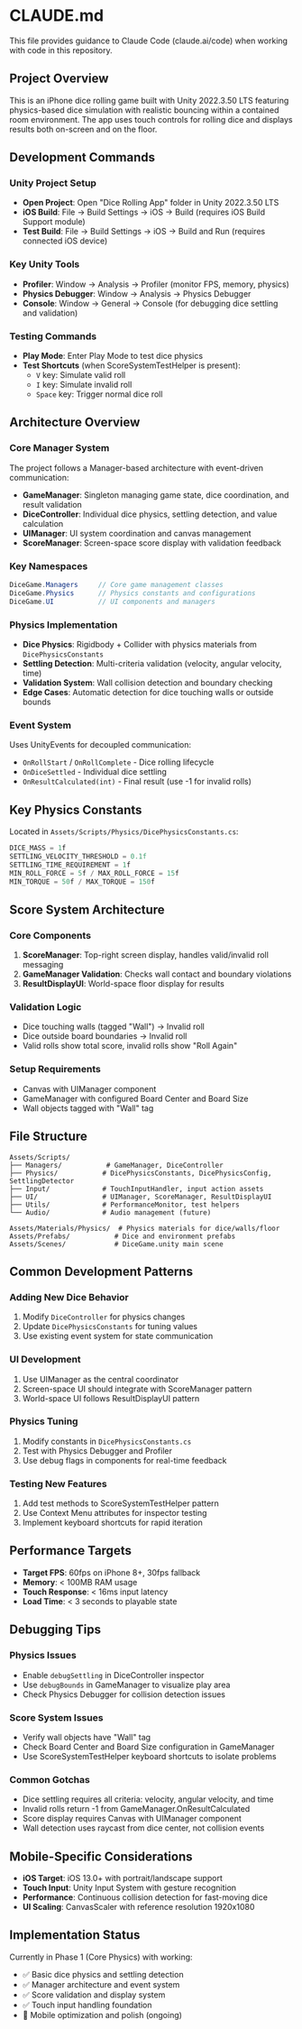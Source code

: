 # CLAUDE.md

This file provides guidance to Claude Code (claude.ai/code) when working with code in this repository.

## Project Overview

This is an iPhone dice rolling game built with Unity 2022.3.50 LTS featuring physics-based dice simulation with realistic bouncing within a contained room environment. The app uses touch controls for rolling dice and displays results both on-screen and on the floor.

## Development Commands

### Unity Project Setup
- **Open Project**: Open "Dice Rolling App" folder in Unity 2022.3.50 LTS
- **iOS Build**: File → Build Settings → iOS → Build (requires iOS Build Support module)
- **Test Build**: File → Build Settings → iOS → Build and Run (requires connected iOS device)

### Key Unity Tools
- **Profiler**: Window → Analysis → Profiler (monitor FPS, memory, physics)
- **Physics Debugger**: Window → Analysis → Physics Debugger
- **Console**: Window → General → Console (for debugging dice settling and validation)

### Testing Commands
- **Play Mode**: Enter Play Mode to test dice physics
- **Test Shortcuts** (when ScoreSystemTestHelper is present):
  - `V` key: Simulate valid roll
  - `I` key: Simulate invalid roll  
  - `Space` key: Trigger normal dice roll

## Architecture Overview

### Core Manager System
The project follows a Manager-based architecture with event-driven communication:

- **GameManager**: Singleton managing game state, dice coordination, and result validation
- **DiceController**: Individual dice physics, settling detection, and value calculation
- **UIManager**: UI system coordination and canvas management
- **ScoreManager**: Screen-space score display with validation feedback

### Key Namespaces
```csharp
DiceGame.Managers     // Core game management classes
DiceGame.Physics      // Physics constants and configurations
DiceGame.UI           // UI components and managers
```

### Physics Implementation
- **Dice Physics**: Rigidbody + Collider with physics materials from `DicePhysicsConstants`
- **Settling Detection**: Multi-criteria validation (velocity, angular velocity, time)
- **Validation System**: Wall collision detection and boundary checking
- **Edge Cases**: Automatic detection for dice touching walls or outside bounds

### Event System
Uses UnityEvents for decoupled communication:
- `OnRollStart` / `OnRollComplete` - Dice rolling lifecycle
- `OnDiceSettled` - Individual dice settling
- `OnResultCalculated(int)` - Final result (use -1 for invalid rolls)

## Key Physics Constants

Located in `Assets/Scripts/Physics/DicePhysicsConstants.cs`:
```csharp
DICE_MASS = 1f
SETTLING_VELOCITY_THRESHOLD = 0.1f
SETTLING_TIME_REQUIREMENT = 1f
MIN_ROLL_FORCE = 5f / MAX_ROLL_FORCE = 15f
MIN_TORQUE = 50f / MAX_TORQUE = 150f
```

## Score System Architecture

### Core Components
1. **ScoreManager**: Top-right screen display, handles valid/invalid roll messaging
2. **GameManager Validation**: Checks wall contact and boundary violations
3. **ResultDisplayUI**: World-space floor display for results

### Validation Logic
- Dice touching walls (tagged "Wall") → Invalid roll
- Dice outside board boundaries → Invalid roll  
- Valid rolls show total score, invalid rolls show "Roll Again"

### Setup Requirements
- Canvas with UIManager component
- GameManager with configured Board Center and Board Size
- Wall objects tagged with "Wall" tag

## File Structure

```
Assets/Scripts/
├── Managers/           # GameManager, DiceController
├── Physics/           # DicePhysicsConstants, DicePhysicsConfig, SettlingDetector
├── Input/             # TouchInputHandler, input action assets
├── UI/                # UIManager, ScoreManager, ResultDisplayUI
├── Utils/             # PerformanceMonitor, test helpers
└── Audio/             # Audio management (future)

Assets/Materials/Physics/  # Physics materials for dice/walls/floor
Assets/Prefabs/           # Dice and environment prefabs
Assets/Scenes/            # DiceGame.unity main scene
```

## Common Development Patterns

### Adding New Dice Behavior
1. Modify `DiceController` for physics changes
2. Update `DicePhysicsConstants` for tuning values
3. Use existing event system for state communication

### UI Development
1. Use UIManager as the central coordinator
2. Screen-space UI should integrate with ScoreManager pattern
3. World-space UI follows ResultDisplayUI pattern

### Physics Tuning
1. Modify constants in `DicePhysicsConstants.cs`
2. Test with Physics Debugger and Profiler
3. Use debug flags in components for real-time feedback

### Testing New Features
1. Add test methods to ScoreSystemTestHelper pattern
2. Use Context Menu attributes for inspector testing
3. Implement keyboard shortcuts for rapid iteration

## Performance Targets

- **Target FPS**: 60fps on iPhone 8+, 30fps fallback
- **Memory**: < 100MB RAM usage
- **Touch Response**: < 16ms input latency
- **Load Time**: < 3 seconds to playable state

## Debugging Tips

### Physics Issues
- Enable `debugSettling` in DiceController inspector
- Use `debugBounds` in GameManager to visualize play area
- Check Physics Debugger for collision detection issues

### Score System Issues
- Verify wall objects have "Wall" tag
- Check Board Center and Board Size configuration in GameManager
- Use ScoreSystemTestHelper keyboard shortcuts to isolate problems

### Common Gotchas
- Dice settling requires all criteria: velocity, angular velocity, and time
- Invalid rolls return -1 from GameManager.OnResultCalculated
- Score display requires Canvas with UIManager component
- Wall detection uses raycast from dice center, not collision events

## Mobile-Specific Considerations

- **iOS Target**: iOS 13.0+ with portrait/landscape support
- **Touch Input**: Unity Input System with gesture recognition
- **Performance**: Continuous collision detection for fast-moving dice
- **UI Scaling**: CanvasScaler with reference resolution 1920x1080

## Implementation Status

Currently in Phase 1 (Core Physics) with working:
- ✅ Basic dice physics and settling detection
- ✅ Manager architecture and event system  
- ✅ Score validation and display system
- ✅ Touch input handling foundation
- 🔄 Mobile optimization and polish (ongoing)
